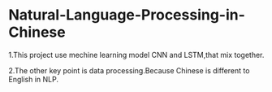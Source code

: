 # Natural-Language-Processing-in-Chinese
1.This project use mechine learning model CNN and LSTM,that mix together.


2.The other key point is data processing.Because Chinese is different to English in NLP.

